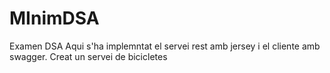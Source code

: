 # MInimDSA
Examen DSA
Aqui s'ha implemntat el servei rest amb jersey i el cliente amb swagger. Creat un servei de bicicletes
